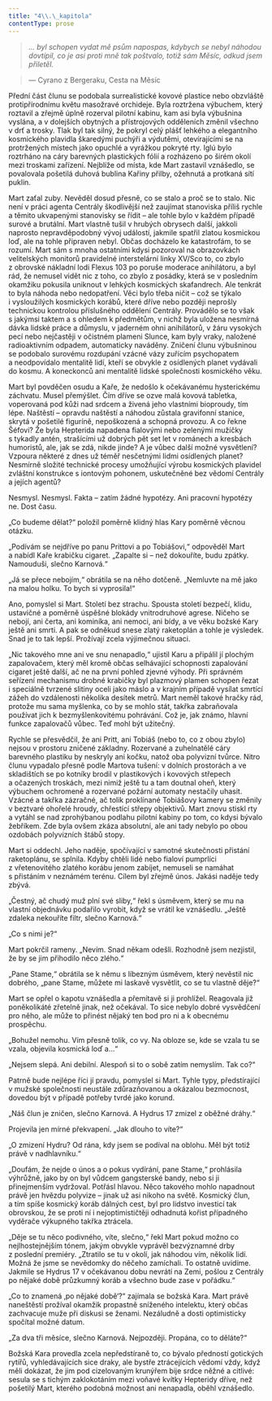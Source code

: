 ```yaml
---
title: "4\\.\_kapitola"
contentType: prose
---
```


> _… byl schopen vydat mě psům napospas, kdybych se nebyl náhodou dovtípil, co je asi proti mně tak poštvalo, totiž sám Měsíc, odkud jsem přiletěl._

> — Cyrano z Bergeraku, Cesta na Měsíc

Přední část člunu se podobala surrealistické kovové plastice nebo obzvláště protipřírodnímu květu masožravé orchideje. Byla roztržena výbuchem, který roztavil a zřejmě úplně rozerval pilotní kabinu, kam asi byla výbušnina vyslána, a v dolejších obytných a přístrojových odděleních změnil všechno v drť a trosky. Tlak byl tak silný, že pokryl celý plášť lehkého a elegantního kosmického plavidla škaredými puchýři a výdutěmi, otevírajícími se na protržených místech jako opuchlé a vyrážkou pokryté rty. Iglú bylo roztrháno na cáry barevných plastických fólií a rozházeno po širém okolí mezi troskami zařízení. Nejblíže od místa, kde Mart zastavil vznášedlo, se povalovala pošetilá duhová bublina Kařiny přilby, ožehnutá a protkaná sítí puklin.

Mart zaťal zuby. Nevěděl dosud přesně, co se stalo a proč se to stalo. Nic není v práci agenta Centrály škodlivější než zaujímat stanoviska příliš rychle a těmito ukvapenými stanovisky se řídit – ale tohle bylo v každém případě surové a brutální. Mart vlastně tušil v hrubých obrysech další, jakkoli naprosto nepravděpodobný vývoj událostí, jakmile spatřil zlatou kosmickou loď, ale na tohle připraven nebyl. Občas docházelo ke katastrofám, to se rozumí. Mart sám s mnoha ostatními kdysi pozoroval na obrazovkách velitelských monitorů pravidelné interstelární linky XV/Sco to, co zbylo z obrovské nákladní lodi Flexus 103 po poruše moderace anihilátoru, a byl rád, že nemusel vidět nic z toho, co zbylo z posádky, která se v posledním okamžiku pokusila uniknout v lehkých kosmických skafandrech. Ale tenkrát to byla náhoda nebo nedopatření. Věci bylo třeba ničit – což se týkalo i vysloužilých kosmických korábů, které dříve nebo později neprošly technickou kontrolou příslušného oddělení Centrály. Provádělo se to však s jakýmsi taktem a s ohledem k předmětům, v nichž byla uložena nesmírná dávka lidské práce a důmyslu, v jaderném ohni anihilátorů, v žáru vysokých pecí nebo nejčastěji v očistném plameni Slunce, kam byly vraky, naložené radioaktivním odpadem, automaticky naváděny. Zničení člunu výbušninou se podobalo surovému rozdupání vzácné vázy zuřícím psychopatem a neodpovídalo mentalitě lidí, kteří se obvykle z osídlených planet vydávali do kosmu. A koneckonců ani mentalitě lidské společnosti kosmického věku.

Mart byl povděčen osudu a Kaře, že nedošlo k očekávanému hysterickému záchvatu. Musel přemýšlet. Čím dříve se ozve malá kovová tabletka, voperovaná pod kůži nad srdcem a živená jeho vlastními bioproudy, tím lépe. Naštěstí – opravdu naštěstí a náhodou zůstala gravifonní stanice, skrytá v pošetilé figuríně, nepoškozená a schopná provozu. A co řekne Šéfovi? Že byla Hepterida napadena fialovými nebo zelenými mužíčky s tykadly antén, strašícími už dobrých pět set let v románech a kresbách humoristů, ale, jak se zdá, nikde jinde? A je vůbec další možné vysvětlení? Vzpoura některé z dnes už téměř nesčetnými lidmi osídlených planet? Nesmírně složité technické procesy umožňující výrobu kosmických plavidel zvláštní konstrukce s iontovým pohonem, uskutečněné bez vědomí Centrály a jejích agentů?

Nesmysl. Nesmysl. Fakta – zatím žádné hypotézy. Ani pracovní hypotézy ne. Dost času.

„Co budeme dělat?“ položil poměrně klidný hlas Kary poměrně věcnou otázku.

„Podívám se nejdříve po panu Prittovi a po Tobiášovi,“ odpověděl Mart a nabídl Kaře krabičku cigaret. „Zapalte si – než dokouříte, budu zpátky. Namouduši, slečno Karnová.“

„Já se přece nebojím,“ obrátila se na něho dotčeně. „Nemluvte na mě jako na malou holku. To bych si vyprosila!“

Ano, pomyslel si Mart. Století bez strachu. Spousta století bezpečí, klidu, ustavičné a poměrně úspěšné blokády vnitrodruhové agrese. Ničeho se nebojí, ani čerta, ani kominíka, ani nemoci, ani bídy, a ve věku božské Kary ještě ani smrti. A pak se odněkud snese zlatý raketoplán a tohle je výsledek. Snad je to tak lepší. Prožívají zcela výjimečnou situaci.

„Nic takového mne ani ve snu nenapadlo,“ ujistil Karu a připálil jí plochým zapalovačem, který měl kromě občas selhávající schopnosti zapalování cigaret ještě další, ač ne na první pohled zjevné výhody. Při správném seřízení mechanismu drobné krabičky byl plazmový plamen schopen řezat i speciálně tvrzené slitiny oceli jako máslo a v krajním případě vysílat smrtící zážeh do vzdálenosti několika desítek metrů. Mart neměl takové hračky rád, protože mu sama myšlenka, co by se mohlo stát, takřka zabraňovala používat jich k bezmyšlenkovitému pohrávání. Což je, jak známo, hlavní funkce zapalovačů vůbec. Teď mohl být užitečný.

Rychle se přesvědčil, že ani Pritt, ani Tobiáš (nebo to, co z obou zbylo) nejsou v prostoru zničené základny. Rozervané a zuhelnatělé cáry barevného plastiku by neskryly ani kočku, natož oba polyvizní tvůrce. Nitro člunu vypadalo přesně podle Martova tušení: v dolních prostorách a ve skladištích se po kotníky brodil v plastikových i kovových střepech a očazených troskách, mezi nimiž ještě tu a tam doutnal oheň, který výbuchem ochromené a rozervané požární automaty nestačily uhasit. Vzácné a takřka zázračné, ač tolik proklínané Tobiášovy kamery se změnily v beztvaré ohořelé hroudy, chřestící střepy objektivů. Mart znovu stiskl rty a vytáhl se nad zprohýbanou podlahu pilotní kabiny po tom, co kdysi bývalo žebříkem. Zde byla ovšem zkáza absolutní, ale ani tady nebylo po obou ozdobách polyvizních štábů stopy.

Mart si oddechl. Jeho naděje, spočívající v samotné skutečnosti přistání raketoplánu, se splnila. Kdyby chtěli lidé nebo fialoví pumprlíci z vřetenovitého zlatého korábu jenom zabíjet, nemuseli se namáhat s přistáním v neznámém terénu. Cílem byl zřejmě únos. Jakási naděje tedy zbývá.

„Čestný, ač chudý muž plní své sliby,“ řekl s úsměvem, který se mu na vlastní objednávku podařilo vyrobit, když se vrátil ke vznášedlu. „Ještě zdaleka nekouříte filtr, slečno Karnová.“

„Co s nimi je?“

Mart pokrčil rameny. „Nevím. Snad někam odešli. Rozhodně jsem nezjistil, že by se jim přihodilo něco zlého.“

„Pane Stame,“ obrátila se k němu s líbezným úsměvem, který nevěstil nic dobrého, „pane Stame, můžete mi laskavě vysvětlit, co se tu vlastně děje?“

Mart se opřel o kapotu vznášedla a přemítavě si ji prohlížel. Reagovala již poněkolikáté zřetelně jinak, než očekával. To sice nebylo dobré vysvědčení pro něho, ale může to přinést nějaký ten bod pro ni a k obecnému prospěchu.

„Bohužel nemohu. Vím přesně tolik, co vy. Na obloze se, kde se vzala tu se vzala, objevila kosmická loď a…“

„Nejsem slepá. Ani debilní. Alespoň si to o sobě zatím nemyslím. Tak co?“

Patrně bude nejlépe říci jí pravdu, pomyslel si Mart. Tyhle typy, předstírající v mužské společnosti neustále zdůrazňovanou a okázalou bezmocnost, dovedou být v případě potřeby tvrdé jako korund.

„Náš člun je zničen, slečno Karnová. A Hydrus 17 zmizel z oběžné dráhy.“

Projevila jen mírné překvapení. „Jak dlouho to víte?“

„O zmizení Hydru? Od rána, kdy jsem se podíval na oblohu. Měl být totiž právě v nadhlavníku.“

„Doufám, že nejde o únos a o pokus vydírání, pane Stame,“ prohlásila výhrůžně, jako by on byl vůdcem gangsterské bandy, nebo si ji přinejmenším vydržoval. Potřásl hlavou. Něco takového mohlo napadnout právě jen hvězdu polyvize – jinak už asi nikoho na světě. Kosmický člun, a tím spíše kosmický koráb dálných cest, byl pro lidstvo investicí tak obrovskou, že se proti ní i nejoptimističtěji odhadnutá kořist případného vyděrače výkupného takřka ztrácela.

„Děje se tu něco podivného, víte, slečno,“ řekl Mart pokud možno co nejlhostejnějším tónem, jakým obvykle vyprávěl bezvýznamné drby z poslední premiéry. „Ztratilo se tu v okolí, jak náhodou vím, několik lidí. Možná že jsme se nevědomky do něčeho zamíchali. To ostatně uvidíme. Jakmile se Hydrus 17 v očekávanou dobu nevrátí na Zemi, pošlou z Centrály po nějaké době průzkumný koráb a všechno bude zase v pořádku.“

„Co to znamená ‚po nějaké době‘?“ zajímala se božská Kara. Mart právě naneštěstí prožíval okamžik propastně sníženého intelektu, který občas zachvacuje muže při diskusi se ženami. Nezáludně a dosti optimisticky spočítal možné datum.

„Za dva tři měsíce, slečno Karnová. Nejpozději. Propána, co to děláte?“

Božská Kara provedla zcela nepředstíraně to, co bývalo předností gotických rytířů, vyhledávajících sice draky, ale bystře ztrácejících vědomí vždy, když měli dokázat, že jim pod cizelovaným krunýřem bije srdce něžné a citlivé: sesula se s tichým zaklokotáním mezi voňavé kvítky Hepteridy dříve, než pošetilý Mart, kterého podobná možnost ani nenapadla, oběhl vznášedlo.
